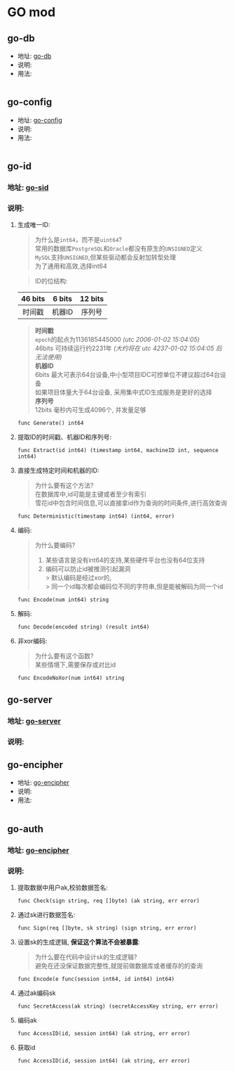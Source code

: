 # GO mod

## go-db

* 地址: [go-db](https://github.com/clong1995/go-db)
* 说明:
* 用法:

```go

```

## go-config

* 地址: [go-config](https://github.com/clong1995/go-config)
* 说明:
* 用法:

```go

```

## go-id

### 地址: [go-sid](https://github.com/clong1995/go-sid)

### 说明:

1. 生成唯一ID:
   > 为什么是`int64`，而不是`uint64`?  
   > 常用的数据库`PostgreSQL`和`Oracle`都没有原生的`UNSIGNED`定义  
   > `MySQL`支持`UNSIGNED`,但某些驱动都会反射加转型处理  
   > 为了通用和高效,选择int64

   > ID的位结构:

   | 46 bits | 6 bits | 12 bits |
   |:-------:|:------:|:-------:|
   |   时间戳   |  机器ID  |   序列号   |
   > **时间戳**  
   > `epoch`的起点为1136185445000 _(utc 2006-01-02 15:04:05)_  
   >  46bits 可持续运行约2231年  _(大约将在 utc 4237-01-02 15:04:05 后无法使用)_  
   > **机器ID**  
   > 6bits 最大可表示64台设备,中小型项目IDC可控单位不建议超过64台设备  
   > 如果项目体量大于64台设备, 采用集中式ID生成服务是更好的选择  
   > **序列号**  
   > 12bits 毫秒内可生成4096个, 并发量足够
   ```
   func Generate() int64
   ```

2. 提取ID的时间戳、机器ID和序列号:
   ```
   func Extract(id int64) (timestamp int64, machineID int, sequence int64)
   ```

3. 直接生成特定时间和机器的ID:
   > 为什么要有这个方法?  
   > 在数据库中,id可能是主键或者至少有索引  
   > 雪花id中包含时间信息,可以直接拿id作为查询的时间条件,进行高效查询
   ```
   func Deterministic(timestamp int64) (int64, error) 
   ```

4. 编码:
   > 为什么要编码?
   > 1. 某些语言是没有int64的支持,某些硬件平台也没有64位支持
   > 2. 编码可以防止id被推测引起漏洞  
        > 默认编码是经过xor的,  
        > 同一个id每次都会编码位不同的字符串,但是能被解码为同一个id
   ```
   func Encode(num int64) string
   ```
5. 解码:
   ```
   func Decode(encoded string) (result int64)
   ```
6. 非xor编码:
   > 为什么要有这个函数?  
   > 某些情境下,需要保存或对比id
   ```
   func EncodeNoXor(num int64) string
   ```

## go-server

### 地址: [go-server](https://github.com/clong1995/go-server)
### 说明:

## go-encipher

* 地址: [go-encipher](https://github.com/clong1995/go-encipher)
* 说明:
* 用法:

```go

```

## go-auth

### 地址: [go-encipher](https://github.com/clong1995/go-auth)

### 说明:

1. 提取数据中用户ak,校验数据签名:
   ```
   func Check(sign string, req []byte) (ak string, err error)
   ```
2. 通过sk进行数据签名:
   ```
   func Sign(req []byte, sk string) (sign string, err error)
   ```
3. 设置sk的生成逻辑, **保证这个算法不会被暴露**:
   > 为什么要在代码中设计sk的生成逻辑?  
   > 避免在还没保证数据完整性,就提前做数据库或者缓存的的查询
   ```
   func Encode(e func(session int64, id int64) int64)
   ```
4. 通过ak编码sk
   ```
   func SecretAccess(ak string) (secretAccessKey string, err error)
   ```
5. 编码ak
   ```
   func AccessID(id, session int64) (ak string, err error)
   ```
6. 获取id
   ```
   func AccessID(id, session int64) (ak string, err error)
   ```
